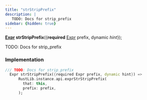 ```yaml
---
title: "strStripPrefix"
description: |
   TODO: Docs for strip_prefix
sidebar: {hidden: true}
---
```

<span class="dart-code"><strong>[Expr] strStripPrefix</strong>({<span class="nobr"><strong>required</strong> [Expr] prefix</span>, <span class="nobr">dynamic <i>hint</i></span>});</span>

 TODO: Docs for strip_prefix
### Implementation
```dart
/// TODO: Docs for strip_prefix
  Expr strStripPrefix({required Expr prefix, dynamic hint}) =>
      RustLib.instance.api.exprStrStripPrefix(
        that: this,
        prefix: prefix,
      );
```

[Expr]: /reference/classes/expr
[dynamic]: #